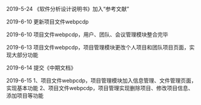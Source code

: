 

2019-5-24
《软件分析设计说明书》加入“参考文献”

2019-6-10
更新项目文件webpcdp

2019-6-10
项目文件webpcdp，用户、团队、会议管理模块整合完毕

2019-6-13
项目文件webpcdp，项目管理模块更改个人项目和团队项目页面，实现大部分功能

2019-6-14
提交《中期文档》

2019-6-15
1、项目文件webpcdp，项目管理模块加入信息管理、文件管理页面，实现基本功能
2、项目文件webpcdp，项目管理实现删除项目、修改项目信息、添加项目等功能